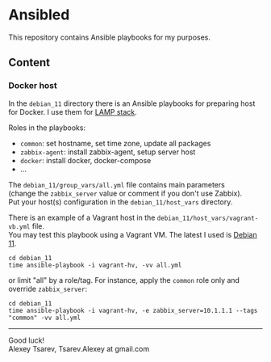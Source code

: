 # Ansibled
This repository contains Ansible playbooks for my purposes.

## Content
### Docker host
In the `debian_11` directory there is an Ansible playbooks for preparing host for Docker.
I use them for [LAMP stack](https://github.com/AlexeySofree/dockered/#lamp).

Roles in the playbooks:
 - `common`: set hostname, set time zone, update all packages
 - `zabbix-agent`: install zabbix-agent, setup server host
 - `docker`: install docker, docker-compose
 - ...

The `debian_11/group_vars/all.yml` file contains main parameters  
(change the `zabbix_server` value or comment if you don't use Zabbix).  
Put your host(s) configuration in the `debian_11/host_vars` directory.

There is an example of a Vagrant host in the `debian_11/host_vars/vagrant-vb.yml` file.  
You may test this playbook using a Vagrant VM.
The latest I used is [Debian 11](https://app.vagrantup.com/debian/boxes/bullseye64).
```
cd debian_11
time ansible-playbook -i vagrant-hv, -vv all.yml
```
or limit "all" by a role/tag.
For instance, apply the `common` role only and override `zabbix_server`:
```
cd debian_11
time ansible-playbook -i vagrant-hv, -e zabbix_server=10.1.1.1 --tags "common" -vv all.yml
```


---
Good luck!  
Alexey Tsarev, Tsarev.Alexey at gmail.com
